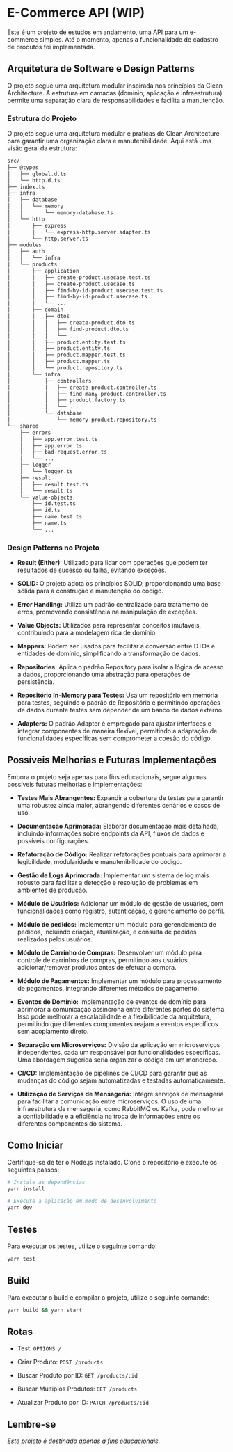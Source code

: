 # E-Commerce API (WIP)

Este é um projeto de estudos em andamento, uma API para um e-commerce simples. Até o momento, apenas a funcionalidade de cadastro de produtos foi implementada.

## Arquitetura de Software e Design Patterns

O projeto segue uma arquitetura modular inspirada nos princípios da Clean Architecture. A estrutura em camadas (domínio, aplicação e infraestrutura) permite uma separação clara de responsabilidades e facilita a manutenção.

### Estrutura do Projeto

O projeto segue uma arquitetura modular e práticas de Clean Architecture para garantir uma organização clara e manutenibilidade. Aqui está uma visão geral da estrutura:

```bash
src/
├── @types
│   ├── global.d.ts
│   └── http.d.ts
├── index.ts
├── infra
│   ├── database
│   │   └── memory
│   │       └── memory-database.ts
│   └── http
│       ├── express
│       │   └── express-http.server.adapter.ts
│       └── http.server.ts
├── modules
│   ├── auth
│   │   └── infra
│   └── products
│       ├── application
│       │   ├── create-product.usecase.test.ts
│       │   ├── create-product.usecase.ts
│       │   ├── find-by-id-product.usecase.test.ts
│       │   ├── find-by-id-product.usecase.ts
│       │   └── ...
│       ├── domain
│       │   ├── dtos
│       │   │   ├── create-product.dto.ts
│       │   │   ├── find-product.dto.ts
│       │   │   └── ...
│       │   ├── product.entity.test.ts
│       │   ├── product.entity.ts
│       │   ├── product.mapper.test.ts
│       │   ├── product.mapper.ts
│       │   └── product.repository.ts
│       └── infra
│           ├── controllers
│           │   ├── create-product.controller.ts
│           │   ├── find-many-product.controller.ts
│           │   ├── product.factory.ts
│           │   └── ...
│           └── database
│               └── memory-product.repository.ts
└── shared
    ├── errors
    │   ├── app.error.test.ts
    │   ├── app.error.ts
    │   ├── bad-request.error.ts
    │   └── ...
    ├── logger
    │   └── logger.ts
    ├── result
    │   ├── result.test.ts
    │   └── result.ts
    └── value-objects
        ├── id.test.ts
        ├── id.ts
        ├── name.test.ts
        ├── name.ts
        └── ...
```

### Design Patterns no Projeto

- <b>Result (Either):</b> Utilizado para lidar com operações que podem ter resultados de sucesso ou falha, evitando exceções.

- <b>SOLID:</b> O projeto adota os princípios SOLID, proporcionando uma base sólida para a construção e manutenção do código.

- <b>Error Handling:</b> Utiliza um padrão centralizado para tratamento de erros, promovendo consistência na manipulação de exceções.

- <b>Value Objects:</b> Utilizados para representar conceitos imutáveis, contribuindo para a modelagem rica de domínio.

- <b>Mappers:</b> Podem ser usados para facilitar a conversão entre DTOs e entidades de domínio, simplificando a transformação de dados.

- <b>Repositories:</b> Aplica o padrão Repository para isolar a lógica de acesso a dados, proporcionando uma abstração para operações de persistência.

- <b>Repositório In-Memory para Testes:</b> Usa um repositório em memória para testes, seguindo o padrão de Repositório e permitindo operações de dados durante testes sem depender de um banco de dados externo.

- <b>Adapters:</b> O padrão Adapter é empregado para ajustar interfaces e integrar componentes de maneira flexível, permitindo a adaptação de funcionalidades específicas sem comprometer a coesão do código.

## Possíveis Melhorias e Futuras Implementações

Embora o projeto seja apenas para fins educacionais, segue algumas possíveis futuras melhorias e implementações:

- <b>Testes Mais Abrangentes:</b>
  Expandir a cobertura de testes para garantir uma robustez ainda maior, abrangendo diferentes cenários e casos de uso.

- <b>Documentação Aprimorada:</b>
  Elaborar documentação mais detalhada, incluindo informações sobre endpoints da API, fluxos de dados e possíveis configurações.

- <b>Refatoração de Código:</b>
  Realizar refatorações pontuais para aprimorar a legibilidade, modularidade e manutenibilidade do código.

- <b>Gestão de Logs Aprimorada:</b>
  Implementar um sistema de log mais robusto para facilitar a detecção e resolução de problemas em ambientes de produção.

- <b>Módulo de Usuários:</b>
  Adicionar um módulo de gestão de usuários, com funcionalidades como registro, autenticação, e gerenciamento do perfil.

- <b>Módulo de pedidos:</b>
  Implementar um módulo para gerenciamento de pedidos, incluindo criação, atualização, e consulta de pedidos realizados pelos usuários.

- <b>Módulo de Carrinho de Compras:</b>
  Desenvolver um módulo para controle de carrinhos de compras, permitindo aos usuários adicionar/remover produtos antes de efetuar a compra.

- <b>Módulo de Pagamentos:</b>
  Implementar um módulo para processamento de pagamentos, integrando diferentes métodos de pagamento.

- <b>Eventos de Domínio:</b>
  Implementação de eventos de domínio para aprimorar a comunicação assíncrona entre diferentes partes do sistema. Isso pode melhorar a escalabilidade e a flexibilidade da arquitetura, permitindo que diferentes componentes reajam a eventos específicos sem acoplamento direto.

- <b>Separação em Microserviços:</b>
  Divisão da aplicação em microserviços independentes, cada um responsável por funcionalidades específicas. Uma abordagem sugerida seria organizar o código em um monorepo.

- <b>CI/CD:</b>
  Implementação de pipelines de CI/CD para garantir que as mudanças do código sejam automatizadas e testadas automaticamente.

- <b>Utilização de Serviços de Mensageria:</b>
  Integre serviços de mensageria para facilitar a comunicação entre microserviços. O uso de uma infraestrutura de mensageria, como RabbitMQ ou Kafka, pode melhorar a confiabilidade e a eficiência na troca de informações entre os diferentes componentes do sistema.

## Como Iniciar

Certifique-se de ter o Node.js instalado. Clone o repositório e execute os seguintes passos:

```bash
# Instale as dependências
yarn install

# Execute a aplicação em modo de desenvolvimento
yarn dev
```

## Testes

Para executar os testes, utilize o seguinte comando:

```bash
yarn test
```

## Build

Para executar o build e compilar o projeto, utilize o seguinte comando:

```bash
yarn build && yarn start
```

## Rotas

- Test: `OPTIONS /`

- Criar Produto: `POST /products`

- Buscar Produto por ID: `GET /products/:id`

- Buscar Múltiplos Produtos: `GET /products`

- Atualizar Produto por ID: `PATCH /products/:id`

## Lembre-se

<i>Este projeto é destinado apenas a fins educacionais.</i>
